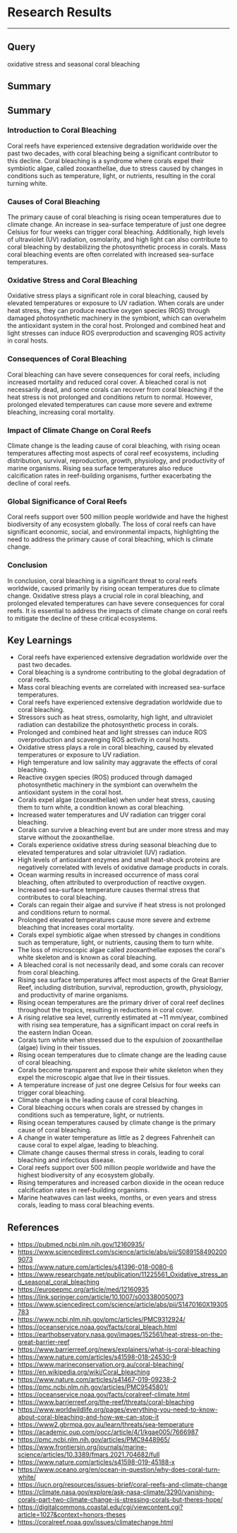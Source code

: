 # Research Results
---
## Query

oxidative stress and seasonal coral bleaching

## Summary

## Summary

### Introduction to Coral Bleaching
Coral reefs have experienced extensive degradation worldwide over the past two decades, with coral bleaching being a significant contributor to this decline. Coral bleaching is a syndrome where corals expel their symbiotic algae, called zooxanthellae, due to stress caused by changes in conditions such as temperature, light, or nutrients, resulting in the coral turning white.

### Causes of Coral Bleaching
The primary cause of coral bleaching is rising ocean temperatures due to climate change. An increase in sea-surface temperature of just one degree Celsius for four weeks can trigger coral bleaching. Additionally, high levels of ultraviolet (UV) radiation, osmolarity, and high light can also contribute to coral bleaching by destabilizing the photosynthetic process in corals. Mass coral bleaching events are often correlated with increased sea-surface temperatures.

### Oxidative Stress and Coral Bleaching
Oxidative stress plays a significant role in coral bleaching, caused by elevated temperatures or exposure to UV radiation. When corals are under heat stress, they can produce reactive oxygen species (ROS) through damaged photosynthetic machinery in the symbiont, which can overwhelm the antioxidant system in the coral host. Prolonged and combined heat and light stresses can induce ROS overproduction and scavenging ROS activity in coral hosts.

### Consequences of Coral Bleaching
Coral bleaching can have severe consequences for coral reefs, including increased mortality and reduced coral cover. A bleached coral is not necessarily dead, and some corals can recover from coral bleaching if the heat stress is not prolonged and conditions return to normal. However, prolonged elevated temperatures can cause more severe and extreme bleaching, increasing coral mortality.

### Impact of Climate Change on Coral Reefs
Climate change is the leading cause of coral bleaching, with rising ocean temperatures affecting most aspects of coral reef ecosystems, including distribution, survival, reproduction, growth, physiology, and productivity of marine organisms. Rising sea surface temperatures also reduce calcification rates in reef-building organisms, further exacerbating the decline of coral reefs.

### Global Significance of Coral Reefs
Coral reefs support over 500 million people worldwide and have the highest biodiversity of any ecosystem globally. The loss of coral reefs can have significant economic, social, and environmental impacts, highlighting the need to address the primary cause of coral bleaching, which is climate change.

### Conclusion
In conclusion, coral bleaching is a significant threat to coral reefs worldwide, caused primarily by rising ocean temperatures due to climate change. Oxidative stress plays a crucial role in coral bleaching, and prolonged elevated temperatures can have severe consequences for coral reefs. It is essential to address the impacts of climate change on coral reefs to mitigate the decline of these critical ecosystems.

## Key Learnings

- Coral reefs have experienced extensive degradation worldwide over the past two decades.
- Coral bleaching is a syndrome contributing to the global degradation of coral reefs.
- Mass coral bleaching events are correlated with increased sea-surface temperatures.
- Coral reefs have experienced extensive degradation worldwide due to coral bleaching.
- Stressors such as heat stress, osmolarity, high light, and ultraviolet radiation can destabilize the photosynthetic process in corals.
- Prolonged and combined heat and light stresses can induce ROS overproduction and scavenging ROS activity in coral hosts.
- Oxidative stress plays a role in coral bleaching, caused by elevated temperatures or exposure to UV radiation.
- High temperature and low salinity may aggravate the effects of coral bleaching.
- Reactive oxygen species (ROS) produced through damaged photosynthetic machinery in the symbiont can overwhelm the antioxidant system in the coral host.
- Corals expel algae (zooxanthellae) when under heat stress, causing them to turn white, a condition known as coral bleaching.
- Increased water temperatures and UV radiation can trigger coral bleaching.
- Corals can survive a bleaching event but are under more stress and may starve without the zooxanthellae.
- Corals experience oxidative stress during seasonal bleaching due to elevated temperatures and solar ultraviolet (UV) radiation.
- High levels of antioxidant enzymes and small heat-shock proteins are negatively correlated with levels of oxidative damage products in corals.
- Ocean warming results in increased occurrence of mass coral bleaching, often attributed to overproduction of reactive oxygen.
- Increased sea-surface temperature causes thermal stress that contributes to coral bleaching.
- Corals can regain their algae and survive if heat stress is not prolonged and conditions return to normal.
- Prolonged elevated temperatures cause more severe and extreme bleaching that increases coral mortality.
- Corals expel symbiotic algae when stressed by changes in conditions such as temperature, light, or nutrients, causing them to turn white.
- The loss of microscopic algae called zooxanthellae exposes the coral's white skeleton and is known as coral bleaching.
- A bleached coral is not necessarily dead, and some corals can recover from coral bleaching.
- Rising sea surface temperatures affect most aspects of the Great Barrier Reef, including distribution, survival, reproduction, growth, physiology, and productivity of marine organisms.
- Rising ocean temperatures are the primary driver of coral reef declines throughout the tropics, resulting in reductions in coral cover.
- A rising relative sea level, currently estimated at ~11 mm/year, combined with rising sea temperature, has a significant impact on coral reefs in the eastern Indian Ocean.
- Corals turn white when stressed due to the expulsion of zooxanthellae (algae) living in their tissues.
- Rising ocean temperatures due to climate change are the leading cause of coral bleaching.
- Corals become transparent and expose their white skeleton when they expel the microscopic algae that live in their tissues.
- A temperature increase of just one degree Celsius for four weeks can trigger coral bleaching.
- Climate change is the leading cause of coral bleaching.
- Coral bleaching occurs when corals are stressed by changes in conditions such as temperature, light, or nutrients.
- Rising ocean temperatures caused by climate change is the primary cause of coral bleaching.
- A change in water temperature as little as 2 degrees Fahrenheit can cause coral to expel algae, leading to bleaching.
- Climate change causes thermal stress in corals, leading to coral bleaching and infectious disease.
- Coral reefs support over 500 million people worldwide and have the highest biodiversity of any ecosystem globally.
- Rising temperatures and increased carbon dioxide in the ocean reduce calcification rates in reef-building organisms.
- Marine heatwaves can last weeks, months, or even years and stress corals, leading to mass coral bleaching events.

## References

- https://pubmed.ncbi.nlm.nih.gov/12160935/
- https://www.sciencedirect.com/science/article/abs/pii/S0891584902009073
- https://www.nature.com/articles/s41396-018-0080-6
- https://www.researchgate.net/publication/11225561_Oxidative_stress_and_seasonal_coral_bleaching
- https://europepmc.org/article/med/12160935
- https://link.springer.com/article/10.1007/s003380050073
- https://www.sciencedirect.com/science/article/abs/pii/S1470160X19305783
- https://www.ncbi.nlm.nih.gov/pmc/articles/PMC9312924/
- https://oceanservice.noaa.gov/facts/coral_bleach.html
- https://earthobservatory.nasa.gov/images/152561/heat-stress-on-the-great-barrier-reef
- https://www.barrierreef.org/news/explainers/what-is-coral-bleaching
- https://www.nature.com/articles/s41598-018-24530-9
- https://www.marineconservation.org.au/coral-bleaching/
- https://en.wikipedia.org/wiki/Coral_bleaching
- https://www.nature.com/articles/s41467-019-09238-2
- https://pmc.ncbi.nlm.nih.gov/articles/PMC9545801/
- https://oceanservice.noaa.gov/facts/coralreef-climate.html
- https://www.barrierreef.org/the-reef/threats/coral-bleaching
- https://www.worldwildlife.org/pages/everything-you-need-to-know-about-coral-bleaching-and-how-we-can-stop-it
- https://www2.gbrmpa.gov.au/learn/threats/sea-temperature
- https://academic.oup.com/oocc/article/4/1/kgae005/7666987
- https://pmc.ncbi.nlm.nih.gov/articles/PMC9448965/
- https://www.frontiersin.org/journals/marine-science/articles/10.3389/fmars.2021.704682/full
- https://www.nature.com/articles/s41598-019-45188-x
- https://www.oceano.org/en/ocean-in-question/why-does-coral-turn-white/
- https://iucn.org/resources/issues-brief/coral-reefs-and-climate-change
- https://climate.nasa.gov/explore/ask-nasa-climate/3290/vanishing-corals-part-two-climate-change-is-stressing-corals-but-theres-hope/
- https://digitalcommons.coastal.edu/cgi/viewcontent.cgi?article=1027&context=honors-theses
- https://coralreef.noaa.gov/issues/climatechange.html